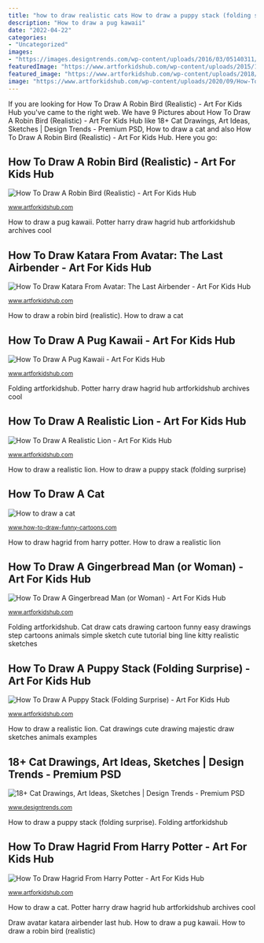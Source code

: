 ```yaml
---
title: "how to draw realistic cats How to draw a puppy stack (folding surprise)"
description: "How to draw a pug kawaii"
date: "2022-04-22"
categories:
- "Uncategorized"
images:
- "https://images.designtrends.com/wp-content/uploads/2016/03/05140311/Beautiful-Cat-Drawing.jpg"
featuredImage: "https://www.artforkidshub.com/wp-content/uploads/2015/12/how-to-draw-a-gingerbread-man-feature.jpg"
featured_image: "https://www.artforkidshub.com/wp-content/uploads/2018/05/How-To-Draw-a-pug-cartoon-thumbnail.jpg"
image: "https://www.artforkidshub.com/wp-content/uploads/2020/09/How-To-Draw-Katara-From-Avatar-thumbnail.jpg"
---
```


If you are looking for How To Draw A Robin Bird (Realistic) - Art For Kids Hub you've came to the right web. We have 9 Pictures about How To Draw A Robin Bird (Realistic) - Art For Kids Hub like 18+ Cat Drawings, Art Ideas, Sketches | Design Trends - Premium PSD, How to draw a cat and also How To Draw A Robin Bird (Realistic) - Art For Kids Hub. Here you go:

## How To Draw A Robin Bird (Realistic) - Art For Kids Hub

![How To Draw A Robin Bird (Realistic) - Art For Kids Hub](https://www.artforkidshub.com/wp-content/uploads/2015/05/robin-bird-pinterest.jpg "How to draw a realistic lion")

<small>www.artforkidshub.com</small>

How to draw a pug kawaii. Potter harry draw hagrid hub artforkidshub archives cool

## How To Draw Katara From Avatar: The Last Airbender - Art For Kids Hub

![How To Draw Katara From Avatar: The Last Airbender - Art For Kids Hub](https://www.artforkidshub.com/wp-content/uploads/2020/09/How-To-Draw-Katara-From-Avatar-thumbnail.jpg "Cat drawings cute drawing majestic draw sketches animals examples")

<small>www.artforkidshub.com</small>

How to draw a robin bird (realistic). How to draw a cat

## How To Draw A Pug Kawaii - Art For Kids Hub

![How To Draw A Pug Kawaii - Art For Kids Hub](https://www.artforkidshub.com/wp-content/uploads/2018/05/How-To-Draw-a-pug-cartoon-thumbnail.jpg "How to draw a cat")

<small>www.artforkidshub.com</small>

Folding artforkidshub. Potter harry draw hagrid hub artforkidshub archives cool

## How To Draw A Realistic Lion - Art For Kids Hub

![How To Draw A Realistic Lion - Art For Kids Hub](https://www.artforkidshub.com/wp-content/uploads/2017/09/how-to-draw-realistic-lion-feature.jpg "Folding artforkidshub")

<small>www.artforkidshub.com</small>

How to draw a realistic lion. How to draw a puppy stack (folding surprise)

## How To Draw A Cat

![How to draw a cat](http://www.how-to-draw-funny-cartoons.com/image-files/how-to-draw-a-cat-4.jpg "Folding artforkidshub")

<small>www.how-to-draw-funny-cartoons.com</small>

How to draw hagrid from harry potter. How to draw a realistic lion

## How To Draw A Gingerbread Man (or Woman) - Art For Kids Hub

![How To Draw A Gingerbread Man (or Woman) - Art For Kids Hub](https://www.artforkidshub.com/wp-content/uploads/2015/12/how-to-draw-a-gingerbread-man-feature.jpg "How to draw a realistic lion")

<small>www.artforkidshub.com</small>

Folding artforkidshub. Cat draw cats drawing cartoon funny easy drawings step cartoons animals simple sketch cute tutorial bing line kitty realistic sketches

## How To Draw A Puppy Stack (Folding Surprise) - Art For Kids Hub

![How To Draw A Puppy Stack (Folding Surprise) - Art For Kids Hub](https://www.artforkidshub.com/wp-content/uploads/2018/10/how-to-draw-puppy-stack-feature.jpg "18+ cat drawings, art ideas, sketches")

<small>www.artforkidshub.com</small>

How to draw a realistic lion. Cat drawings cute drawing majestic draw sketches animals examples

## 18+ Cat Drawings, Art Ideas, Sketches | Design Trends - Premium PSD

![18+ Cat Drawings, Art Ideas, Sketches | Design Trends - Premium PSD](https://images.designtrends.com/wp-content/uploads/2016/03/05140311/Beautiful-Cat-Drawing.jpg "Folding artforkidshub")

<small>www.designtrends.com</small>

How to draw a puppy stack (folding surprise). Folding artforkidshub

## How To Draw Hagrid From Harry Potter - Art For Kids Hub

![How To Draw Hagrid From Harry Potter - Art For Kids Hub](https://www.artforkidshub.com/wp-content/uploads/2018/03/How-To-Draw-Hagrid-From-Harry-Potter-feature.jpg "Draw avatar katara airbender last hub")

<small>www.artforkidshub.com</small>

How to draw a cat. Potter harry draw hagrid hub artforkidshub archives cool

Draw avatar katara airbender last hub. How to draw a pug kawaii. How to draw a robin bird (realistic)
